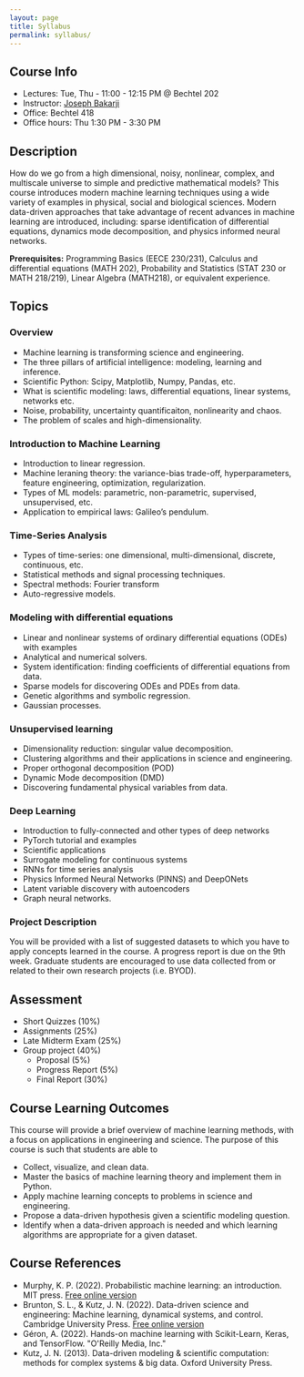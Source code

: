 ```yaml
---
layout: page
title: Syllabus 
permalink: syllabus/ 
---
```


## Course Info 
* Lectures: Tue, Thu - 11:00 - 12:15 PM @ Bechtel 202
* Instructor: [Joseph Bakarji](https://www.josephbakarji.com)
* Office: Bechtel 418 
* Office hours: Thu 1:30 PM - 3:30 PM

## Description
How do we go from a high dimensional, noisy, nonlinear, complex, and multiscale universe to simple and predictive mathematical models? This course introduces modern machine learning techniques using a wide variety of examples in physical, social and biological sciences. Modern data-driven approaches that take advantage of recent advances in machine learning are introduced, including: sparse identification of differential equations, dynamics mode decomposition, and physics informed neural networks.

**Prerequisites:** Programming Basics (EECE 230/231), Calculus and differential equations (MATH 202), Probability and Statistics (STAT 230 or MATH 218/219), Linear Algebra (MATH218), or equivalent experience.

## Topics 
### Overview 
- Machine learning is transforming science and engineering.
- The three pillars of artificial intelligence: modeling, learning and inference.
- Scientific Python: Scipy, Matplotlib, Numpy, Pandas, etc.
- What is scientific modeling: laws, differential equations, linear systems, networks etc.
- Noise, probability, uncertainty quantificaiton, nonlinearity and chaos.
- The problem of scales and high-dimensionality.

### Introduction to Machine Learning
- Introduction to linear regression.
- Machine leraning theory: the variance-bias trade-off, hyperparameters, feature engineering, optimization, regularization.
- Types of ML models: parametric, non-parametric, supervised, unsupervised, etc.
- Application to empirical laws: Galileo’s pendulum.

### Time-Series Analysis
- Types of time-series: one dimensional, multi-dimensional, discrete, continuous, etc.
- Statistical methods and signal processing techniques.
- Spectral methods: Fourier transform
- Auto-regressive models.

### Modeling with differential equations
- Linear and nonlinear systems of ordinary differential equations (ODEs) with examples
- Analytical and numerical solvers.
- System identification: finding coefficients of differential equations from data. 
- Sparse models for discovering ODEs and PDEs from data.
- Genetic algorithms and symbolic regression.
- Gaussian processes.

### Unsupervised learning
- Dimensionality reduction: singular value decomposition.
- Clustering algorithms and their applications in science and engineering.
- Proper orthogonal decomposition (POD)
- Dynamic Mode decomposition (DMD)
- Discovering fundamental physical variables from data.

### Deep Learning 
- Introduction to fully-connected and other types of deep networks
- PyTorch tutorial and examples
- Scientific applications 
- Surrogate modeling for continuous systems
- RNNs for time series analysis
- Physics Informed Neural Networks (PINNS) and DeepONets
- Latent variable discovery with autoencoders
- Graph neural networks.

### Project Description
You will be provided with a list of suggested datasets to which you have to apply concepts learned in the course. A progress report is due on the 9th week. Graduate students are encouraged to use data collected from or related to their own research projects (i.e. BYOD). 

## Assessment
- Short Quizzes (10%)
- Assignments (25%)
- Late Midterm Exam (25%)
- Group project (40%)
    - Proposal (5%)
    - Progress Report (5%)
    - Final Report (30%)


## Course Learning Outcomes
This course will provide a brief overview of machine learning methods, with a focus on applications in engineering and science. The purpose of this course is such that students are able to
- Collect, visualize, and clean data.
- Master the basics of machine learning theory and implement them in Python.
- Apply machine learning concepts to problems in science and engineering.
- Propose a data-driven hypothesis given a scientific modeling question.
- Identify when a data-driven approach is needed and which learning algorithms are appropriate for a given dataset.


## Course References
- Murphy, K. P. (2022). Probabilistic machine learning: an introduction. MIT press. [Free online version](https://probml.github.io/pml-book/book1.html)
- Brunton, S. L., & Kutz, J. N. (2022). Data-driven science and engineering: Machine learning, dynamical systems, and control. Cambridge University Press. [Free online version](https://faculty.washington.edu/sbrunton/DataBookV2.pdf)
- Géron, A. (2022). Hands-on machine learning with Scikit-Learn, Keras, and TensorFlow. "O'Reilly Media, Inc."
- Kutz, J. N. (2013). Data-driven modeling & scientific computation: methods for complex systems & big data. Oxford University Press.

<!-- **Students with Disabilities:** AUB strives to make learning experiences as accessible as possible. If you anticipate or experience academic barriers due to a disability (including mental health, chronic or temporary medical conditions), please inform me immediately so that we can privately discuss options.  In order to help establish reasonable accommodations and facilitate a smooth accommodations process, you are encouraged to contact the Accessible Education Office: accessibility@aub.edu.lb ; +961-1-350000, x3246; West Hall, 314. For more information see the following online resources.

**Academic Integrity & Student Conduct:** you will be held to an ethical standard higher than the one prevailing in the rest of the country. The measure (or the yard stick) is AUB’s Student Code of Conduct. The AUB catalog defines various forms of academic integrity (AI) violations of the trust between students and their teachers. Students should familiarize themselves with such violations (including plagiarism and cheating) as well as the penalties associated with such AI violations. 

**FERPA:** The Family Educational Rights and Privacy Act of 1974 affords students certain rights. These rights include that to provide consent before the University discloses personally identifiable information from the student's education records, except to the extent that FERPA authorizes disclosure without consent. Except for disclosures to school officials, disclosures related to some judicial orders or lawfully issued subpoenas, disclosures of directory information, and disclosures to the student, the institution is required to record the disclosure. Eligible students have a right to inspect and review the record of disclosures.
 -->
